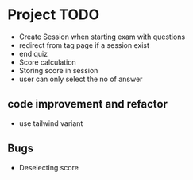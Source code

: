# Project TODO

- Create Session when starting exam with questions
- redirect from tag page if a session exist
- end quiz
- Score calculation
- Storing score in session
- user can only select the no of answer

## code improvement and refactor
- use tailwind variant

## Bugs
- Deselecting score